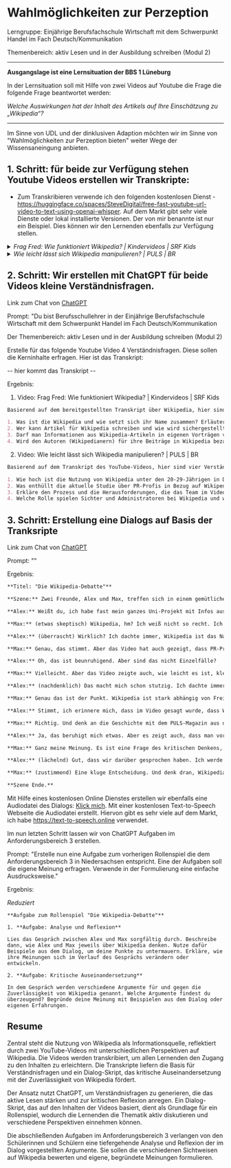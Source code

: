 # Wahlmöglichkeiten zur Perzeption

Lerngruppe: Einjährige Berufsfachschule Wirtschaft mit dem Schwerpunkt Handel im Fach Deutsch/Kommunikation

Themenbereich: aktiv Lesen und in der Ausbildung schreiben (Modul 2)

---

__Ausgangslage ist eine Lernsituation der BBS 1 Lüneburg__

In der Lernsituation soll mit Hilfe von zwei Videos auf Youtube die Frage die folgende Frage beantwortet werden:

_Welche Auswirkungen hat der Inhalt des Artikels auf Ihre Einschätzung zu „Wikipedia“?_

---

Im Sinne von UDL und der dinklusiven Adaption möchten wir im Sinne von "Wahlmöglichkeiten zur Perzeption bieten" weiter Wege der Wissensaneingung anbieten. 


## 1. Schritt: für beide zur Verfügung stehen Youtube Videos erstellen wir Transkripte:
   - Zum Transkribieren verwende ich den folgenden kostenlosen Dienst - https://huggingface.co/spaces/SteveDigital/free-fast-youtube-url-video-to-text-using-openai-whisper. Auf dem Markt gibt sehr viele Dienste oder lokal installierte Versionen. Der von mir benannte ist nur ein Beispiel. Dies können wir den Lernenden ebenfalls zur Verfügung stellen. 

<details>
  <summary><i>Frag Fred: Wie funktioniert Wikipedia? | Kindervideos | SRF Kids</i></summary>
  Link: https://www.youtube.com/watch?v=nNVSFzGe5ic <br>
  Transkript: <br>
    Hey Sandro, wusstest du, dass das höchste Gebäude der Welt in den arabischen

    Emiraten steht und knapp 830 Meter hoch ist? Und woher weißt du das? Das steht auf Wikipedia.

    Achso, du Fred, wer schreibt eigentlich diese vielen Texte auf Wikipedia?

    Also zuerst einmal müsst ihr wissen, die Wikipedia ist das größte frei zugängliche

    Online-Nachschlagewerk der Welt. Der Name setzt sich aus dem hawaiianischen Wort "Wiki" und

    dem englischen Wort "Encyclopedia" zusammen. Übersetzt heisst das sowas wie "schnelles

    Lexikon". Und du hast recht, Sandro. Auf der Wikipedia findest du viele Texte,

    die Begriffe erläutern. Fast 50 Millionen. Man nennt sie "Artikel".

    Ja, aber wer schreibt denn nun diese Artikel alle?

    Jeder kann mitschreiben. Du musst dir das wie ein großes Mitmachlexikon vorstellen. Wenn du dich

    mit einem Thema gut auskennst, kannst du darüber einen Artikel schreiben oder die Einträge der

    anderen Autoren ergänzen. Die Idee, dass Menschen gemeinsam Wissen sammeln und ein großes Nachschlagewerk

    auf die Beine stellen, ist schon sehr alt. Aber erst mit der Erfindung des Internets

    konnte diese Idee so richtig in die Tat umgesetzt werden. Heute gehört die Wikipedia zu den meist

    besuchten Websites der Welt. Und da kann wirklich jeder mitschreiben? Fred, da könnten wir ja einen

    Artikel über dich schreiben. Das könntet ihr machen, ja. Aber ich weiss nicht, ob das jemanden

    interessiert. Wenn ihr das macht, gehört ihr zu den Wikipedianern. So nennt man die Autoren.

    Und die schreiben die Artikel nicht nur, sondern aktualisieren sie auch. Wenn zum Beispiel die

    französische Nationalmannschaft die Fußball-WM gewinnt, hat jemand den Eintrag über die Mannschaft

    schon wenig später auf den neuesten Stand gebracht. Und wie kann ich damit schreiben?

    Das kannst du von deinem Computer aus machen. Am besten meldest du dich an. Dann bekommst du

    ein Login. Du kannst aber auch ohne Anmeldung Artikel verfassen. So wissen die anderen Leser

    aber nicht, wer den Beitrag geschrieben hat. Schau dir doch mal das Tutorial an. Dort erhältst

    du Tipps, die dir den Einstieg erleichtern. Auf der sogenannten Spielwiese kannst du erst mal

    Testseiten erstellen. Es gibt auch Regeln, die du beachten musst. Zum Beispiel darfst du keine

    Texte von anderen Websites oder Büchern abschreiben. Moment mal, da könnte ja jeder einfach

    irgendwas Erfundenes reinschreiben. Das ist auch schon passiert. Zum Beispiel bei Artikeln über

    Fussballclubs. Die werden regelmässig von Fans einer gegnerischen Mannschaft verunstaltet.

    Meistens fliegt sowas aber auf. Die Wikipedianer erkennen diese falschen Einträge rasch und

    korrigieren sie. Für die deutschsprachige Wikipedia arbeiten ausserdem sogenannte Sichter.

    Deren Aufgabe ist es, neue und abgeänderte Seiten daraufhin zu prüfen, ob sie Unfug

    enthalten. Manche Artikel werden auch geschützt. Nämlich dann, wenn zu viele falsche Informationen

    reingeschrieben werden. Aha, dann stimmt also nicht immer alles, was in Wikipedia steht? Könnte

    man so sagen. Die Wikipedia ist zwar eine zuverlässige Informationsquelle, aber eine

    hundertprozentige Sicherheit, dass alle Fakten richtig sind, gibt es nicht. Etwas orientieren

    könnt ihr euch an den Bewertungsbausteinen. Die zeigen zum Beispiel an, ob ein Artikel Fehler

    enthält oder nicht mehr auf dem neuesten Stand ist. Weil viele Menschen an der Wikipedia

    mitarbeiten, ist das Risiko, dass ein Fehler unbemerkt bleibt, aber klein. Und je wichtiger

    und beliebter ein Thema ist, desto mehr Leute schreiben mit. Und umso besser ist dann auch der

    Inhalt. Ich habe auch schon Wikipedia-Texte für meine Vorträge benutzt. Darf ich das überhaupt?

    Die Informationen, die du in der Wikipedia findest, darfst du für deinen Vortrag verwenden. Aber es

    ist keine gute Idee, den Text eins zu eins zu kopieren. Ist doch auch langweilig, nur einen

    Wikipedia-Artikel vorzulesen. Du, Fred, bekommen die Wikipedianer eigentlich auch Geld für ihre

    Arbeit? Alle Wikipedianer schreiben die Einträge in ihrer Freizeit und bekommen kein Geld dafür.

    Wikipedia lebt von Spendengeldern und verzichtet dafür auf Werbung. So bleibt die Webseite

    unabhängig. Sonst könnte eine Firma dafür bezahlen, dass auf Wikipedia stünde "Sie sei die

    Beste auf der Welt" und das wäre dann Werbung. Und ausserdem nicht ehrlich. Da fällt mir auch was

    ein, was ich immer in der Freizeit schreiben muss, wofür ich kein Geld bekomme. Ein Aufsatz in Deutsch.

    Na dann, viel Vergnügen und danke, Fred, dass du uns erklärt hast, wie Wikipedia funktioniert.

    Danke schön.
</details>

<details>
  <summary><i>Wie leicht lässt sich Wikipedia manipulieren? | PULS | BR</i></summary>
  Link: https://www.youtube.com/watch?v=oTaNEIeeR3A <br>
  Transkript: <br>
  Wer war denn Fußballweltmeister 1994?

    Deutschland?

    Weiß ich nicht.

    Deutschland.

    Brasilien?

    Wo würdest du es denn nachgucken?

    Wikipedia.

    Wikipedia.

    Wikipedia.

    Gings auch ohne?

    Nein. Nein, also definitiv nicht.

    Wikipedia ist das Nachschlagewerk unserer Generation.

    Knapp 90% der 20-29-Jährigen in Deutschland nutzen Wikipedia.

    Sogar der Bundesgerichtshof verweist den Urteilen auf die Online-Enzyklopädie.

    Wir alle vertrauen Wikipedia.

    Doch eine aktuelle Studie belegt,

    PR-Profis haben in den letzten Jahren immer wieder versucht,

    Artikel zu manipulieren.

    Ein Beispiel.

    Ein RWE-Mitarbeiter änderte kritische Angaben zum Kernkraftwerk Biblis.

    So wurde aus einem Störfall lediglich ein meldepflichtiges Ereignis

    und Biblis zum Meilenstein in puncto Sicherheit.

    Aber ist das vielleicht nur ein Einzelfall?

    Wir wollen herausfinden,

    wie leicht lässt sich ein Wikipedia-Artikel manipulieren.

    Und deswegen versuchen wir es selbst.

    Schaffen wir es tatsächlich,

    innerhalb von drei Wochen PR in einen Wikipedia-Artikel zu schleusen.

    Na ja, so schwer kann das jetzt ja nicht sein.

    Ich versuche jetzt mal, auf eigene Faust

    unseren PULS Wikipedia-Artikel ein bisschen aufzuhübschen.

    Erst mal lege ich mir einen eigenen Account an.

    Easy.

    So, und jetzt kann ich unseren Eintrag anonym bearbeiten.

    "PULS im TV ist das beste Magazin im deutschen Fernsehenseite."

    Speichern.

    Hm, noch ist mein Satz nicht online.

    Die Änderung muss erst noch freigegeben werden.

    Oh, die haben es jetzt schon abgelehnt.

    Eine Minute, nachdem ich es versucht habe, reinzustellen,

    haben die es schon abgelehnt.

    Mist, na gut.

    Da muss ich mir halt was Besseres ausdenken.

    Ein Studentenwohnheim in München.

    Hier bekomme ich hoffentlich die Antwort auf die Frage,

    wie das eigentlich funktioniert mit der Kontrolle der Wikipedia-Artikel

    und wie sich die Community gegen PR wehren kann.

    Da drin, in diesem Betonwürfel, wohnt einer,

    der kämpft jeden Tag dafür, dass Wikipedia sauber bleibt.

    Moritz ist einer der rund 250 Administratoren

    der deutschsprachigen Wikipedia.

    Für den Admin-Job investiert er jeden Tag eine Stunde seiner Freizeit.

    Moritz, wir haben versucht, unseren eigenen Eintrag bei Wikipedia

    ein bisschen aufzupimpen, hat aber nicht geklappt.

    Kannst du das mal nachvollziehen und mir dann erklären,

    warum das nicht funktioniert hat?

    Ja klar, also wenn man jetzt hier oben bei eurem Artikel

    auf die Versionsgeschichte klickt, dann sieht man hier

    alle Änderungen, die vorgenommen wurden.

    Hier habt ihr den Satz "PULS im TV ist das beste Magazin

    im deutschen Fernsehen".

    Genau, den hat Ariane reingeschrieben.

    Warum ist jetzt dieser Satz von Ariane

    letztendlich nicht freigeschaltet worden?

    Ja, also wir haben das Prinzip des neutralen Standpunkts

    auf Wikipedia. Das heißt, unsere Artikel sollen nach Möglichkeit

    keine Wertungen enthalten und nur beschreiben.

    Ob Änderungen online gehen oder nicht,

    entscheiden sogenannte Sichter.

    Jeder angemeldete Benutzer kann zum Sichter aufsteigen.

    Dafür muss er mindestens zwei Monate registriert sein

    und 300 Stellen in Artikeln bearbeiten.

    Jeder Sichter sucht sich, je nach Interesse,

    Artikel, die er beobachtet.

    Sichter und aktive Benutzer wählen die Administratoren.

    Die Admins können Seiten löschen und wiederherstellen

    und Benutzer sperren.

    Allein habe ich es nicht geschafft, Wikipedia zu überlisten.

    Ich brauche also Hilfe von einem PR-Profi.

    Das Problem, keiner wird vor der Kamera zugeben,

    dass er Wikipedia manipuliert.

    Deswegen schlüpfe ich in eine Rolle.

    Guten Tag, mein Name ist Andrea Förster von der Promo-Agentur Prey

    und ich mache die PR für die Band Captain Kappa.

    Captain Kappa gibt es wirklich.

    Das ist feinster Elektropop aus Thüringen.

    Die Band hat Bock, bei unserem Experiment mitzumachen

    und ich habe vor, den Captain Kappa Wikipedia-Artikel

    mit jede Menge PR ein bisschen aufzuhübschen.

    Deswegen treffe ich jetzt Hannes,

    einen von der Band hier in Bad Frankenhausen, Thüringen.

    * Klopfen *

    Hallo. - Hallo.

    Andrea Förster, ich mache eure PR. - Ja.

    Und zwar, bei euch steht, Captain Kappa ist eine deutsche Elektroband

    aus Bad Frankenhausen. - Genau.

    Ich hätte gerne, Captain Kappa ist eine feste Größe

    in der internationalen Elektropop-Szene.

    Selbstverständlich, klar.

    Das ist maßlos übertrieben.

    Vom internationalen Erfolg sind die Jungs noch weit entfernt.

    Punkt 2 war die Kritik.

    Ein Musikkritiker fordert von Captain Kappa mehr Eigenständigkeit.

    Den Satz streichen wir komplett.

    Und Captain Kappas Auftritte auf einem Festival in den USA

    und in einer Kneipe in Tokio

    blasen wir zur ausverkauften Welttournee auf.

    Nach 1 h ist unser PR-Text fertig.

    Schön, dass wir uns einig sind.

    Und vielen Dank noch mal, dass ihr bei unserem Experiment mitmacht.

    Gern geschehen.

    Ich bin gespannt, ob wir damit durchkommen.

    Jetzt brauche ich nur noch einen Profi.

    Der soll unseren PR-Text bei Wikipedia einschleusen.

    Ich habe mir hier ein paar PR-Agenturen

    aus dem Internet rausgepickt,

    die Wikipedia-Einträge und -Artikel schreiben.

    Mal sehen, ob sie auch welche schönen.

    Guten Tag, mein Name ist Förster.

    Ich bin die Promotion-Agency von Captain Kappa,

    einer sehr aufstrebenden Elektro-Pop-Band.

    Die hat einen Wikipedia-Eintrag bereits.

    Der ist nicht zu unserer Zufriedenheit formuliert.

    Das würden wir gerne ändern.

    Das machen wir nicht.

    Nein, das ist gegen die Richtlinien von Wikipedia.

    Das geht nicht.

    Marketing ist nicht im Sinne von Wikipedia.

    Verdeckte Werbung ist in der PR-Bürokratie.

    Verdeckte Werbung ist in der PR-Branche ein Tabu.

    Es ist manipulativ,

    wenn man nicht weiß, woher die Informationen kommen.

    Ich frage bei 16 PR-Agenturen an und alle lehnen ab.

    Doch 2 Tage später passiert das.

    Sie haben Interesse an Wikipedia-Endings?

    Ach was!

    Diesen PR-Mann habe ich nie kontaktiert.

    Ich schicke ihm unsere Wunschliste

    und prompt bekomme ich einen Kostenvoreinschlag.

    750 Euro.

    Der hat angewiesen, er will uns das machen.

    Den rufe ich gleich an.

    Wie oft versuchen Leute, für sich selbst PR zu machen

    oder Negatives zu löschen?

    In der einen oder anderen Form kommt das jeden Tag vor.

    Ich kann dir ein Beispiel zeigen.

    Der hatte einen Artikel angelegt über diese Seite.

    Über seine Website hat er einen Wikipedia-Artikel angelegt.

    Das war ein Mitarbeiter dieser Seite.

    Der wollte das bekannter machen.

    Er hat diesen Artikel angelegt, der darauf gelöscht wurde.

    Weil die Leute gesagt haben, das ist nicht relevant genug.

    Mit welchen Tricks kommen PR-Leute an,

    um einen Artikel erfolgreich unterzubringen?

    Ein Profi würde sagen, ich halte mich unauffällig im Hintergrund.

    Bis ich die Sichterrechte bekomme.

    Dann kann ich unentdeckt operieren.

    Ich brauche keinen zweiten, der immer drüberschaut.

    PR-Profis bauen sich Sichter-Accounts auf,

    damit sie ihre Artikel freischalten können.

    Ganz schön aufwendig und ganz schön dreist.

    Es ist so weit, wir rufen ihn an.

    Dafür schlüpfe ich in die Rolle von Andrea Förster.

    Ich bin total aufgeregt.

    Hallo, hier ist Andrea Förster.

    Ich finde es super, dass das klappt.

    Ich wollte mit Ihnen absprechen, wie wir es machen.

    Ich denke, vom Inhaltlichen klappt das schon so.

    Eine Quellenangabe wäre aber gut.

    Könnten Sie das auch machen?

    Könnten Sie einen Blog-Eintrag schreiben und dem sich beziehen?

    Ich könnte jemanden beauftragen,

    der schreibt Ihnen einen Artikel in einer Online-Zeitung,

    den wir als Quelle verwenden können.

    Krass.

    Damit wir eine Quelle für Wikipedia haben,

    veröffentlicht ein Journalist schnell einen Artikel voller PR.

    Der Typ an der Strippe klang total kompetent und souverän.

    Wie schnell der einen Journalisten am Start hatte,

    der uns einen Artikel schreibt,

    wie schnell der eine Online-Zeitung am Start hatte,

    wo der Artikel reinkommt,

    dass wir eine glaubhafte Quelle für unseren Wikipedia-Eintrag haben.

    Das macht er nicht zum 1. Mal so kompetent.

    Und komplett der Plan aufgezeigt worden ist.

    Wir schauen, ob unser Wikipedia-Eintrag online geht,

    so wie wir ihn wollen.

    Und so gefälscht, wie er dann sein wird.

    Der PR-Mann hat tatsächlich Wort gehalten.

    Freischalten konnte er die Änderung aber nicht.

    Er hat anscheinend keinen eigenen Sichter-Account.

    Schauen wir gleich mal.

    Schau doch mal drauf, was du davon hältst.

    Captain Kappa ist eine deutsche Electronic-Band

    aus Bad Frankenhausen, so weit, so klar.

    Die hat diese Szene etabliert.

    Da ist eine Quelle dazu angegeben.

    Das sieht schon ganz solide aus.

    Das würde ich erst mal durchgehen lassen.

    Jetzt hat er noch was gemacht.

    Diesen ganzen Absatz über die Kritik hat er gelöscht.

    Glaubst du, das geht durch?

    Das geht wahrscheinlich nicht durch.

    Da hat er sich ungeschickt angestellt,

    indem er den ganzen Absatz gelöscht hat.

    Hier ist es offensichtlich,

    da will jemand eine unangenehme Kritik ganz entfernen.

    Bislang sind diese Artikeländerungen noch nicht gesichtet worden.

    Du hast drauf geschaut, aber du machst mit bei unserem Experiment.

    Du machst daran nichts.

    Wir wissen nicht, wann jemand da drauf schaut.

    Was glaubst du denn?

    Geht das Ding, wie wir es hier sehen, durch oder nicht?

    Der hätte ganz gute Chancen. Das ist halbwegs solide gemacht.

    Weil er relativ solide gemacht ist.

    Ich bin wieder als Promo-Agentin Andrea Förster unterwegs

    und habe einen Termin mit unserem PR-Profi in Frankfurt.

    Ich treffe den Herrn jetzt,

    unter dem Vorwand, noch einige andere Projekte mit ihm machen zu wollen.

    Tatsächlich will ich herausfinden,

    wie viel PR er für andere Kunden schon bei Wikipedia untergebracht hat.

    Wir drehen mit versteckter Kamera.

    Eine steckt hier in diesem Kuli. Los geht es.

    Haben Sie viele Kunden?

    Wir machen schon so einen Eintrag am Tag. Das Interesse ist sehr groß.

    Ich dachte, ich werde allein auf weiter Flur.

    Nein, viele große Firmen wollen das. Wir machen aber auch andere Dinge.

    Wir wollen es nicht übertreiben,

    damit die Sache nicht auffliegt über die IP-Adressen.

    Aber unser Artikel, die Wahrscheinlichkeit ist groß,

    oder Ihrer Erfahrung nach ist es groß, dass es reingestellt wird.

    Nach meiner Erfahrung schätze ich die Chance auf 95%.

    Ich oute mich als PR-Reporterin und will ihn vor der Kamera konfrontieren.

    Doch ein Interview lehnt er ab.

    Ei, ei, ei, ei, ei.

    Später schreibt er uns, dass er nichts falsch gemacht hat.

    3 Wochen sind jetzt rum.

    Die Frage ist, wie viel ist online gegangen.

    Wir schauen jetzt mal nach bei Wikipedia.

    Tipp mal eins, Captain Cup.

    Jetzt wird es spannend. Ja, alles drin.

    Alle 3 Punkte. - Alles übernommen.

    Captain Cupper ist jetzt eine international erfolgreiche Elektropop-Band.

    Sogar die Kritik wurde entfernt.

    Wir haben uns gefragt, wie leicht ist es,

    Wikipedia-Artikel zu manipulieren?

    Fazit, leicht ist es, wenn man die Schwachstellen kennt.

    Es funktioniert v.a. bei kleinen Artikeln,

    die nicht von so vielen Leuten beobachtet werden.

    Natürlich haben wir alle Änderungen

    im Captain-Cupper-Artikel rückgängig gemacht.

    Danke, Moritz.

    Copyright WDR 2021

    Wir sind eins. ARD.

    Copyright WDR 2021

    Wir sind eins. ARD.

    ARD.
</details>


## 2. Schritt: Wir erstellen mit ChatGPT für beide Videos kleine Verständnisfragen. 

Link zum Chat von [ChatGPT]()

Prompt: "Du bist Berufsschullehrer in der Einjährige Berufsfachschule Wirtschaft mit dem Schwerpunkt Handel im Fach Deutsch/Kommunikation

Der Themenbereich: aktiv Lesen und in der Ausbildung schreiben (Modul 2)

Erstelle für das folgende Youtube Video 4  Verständnisfragen. Diese sollen die Kerninhalte erfragen.
Hier ist das Transkript: 

-- hier kommt das Transkript --

Ergebnis:

1. Video: Frag Fred: Wie funktioniert Wikipedia? | Kindervideos | SRF Kids
```markdown
Basierend auf dem bereitgestellten Transkript über Wikipedia, hier sind vier Verständnisfragen, die die Kerninhalte des Videos abfragen:

1. Was ist die Wikipedia und wie setzt sich ihr Name zusammen? Erläutere die Bedeutung des Namens.
2. Wer kann Artikel für Wikipedia schreiben und wie wird sichergestellt, dass die Informationen korrekt sind?
3. Darf man Informationen aus Wikipedia-Artikeln in eigenen Vorträgen verwenden und warum sollte man sie nicht einfach kopieren?
4. Wird den Autoren (Wikipedianern) für ihre Beiträge in Wikipedia bezahlt? Erkläre, wie Wikipedia finanziert wird und warum es keine Werbung auf der Plattform gibt.
```

2. Video: Wie leicht lässt sich Wikipedia manipulieren? | PULS | BR
```markdown
Basierend auf dem Transkript des YouTube-Videos, hier sind vier Verständnisfragen, die die Kerninhalte abfragen:

1. Wie hoch ist die Nutzung von Wikipedia unter den 20-29-Jährigen in Deutschland und welche Institution verwendet Wikipedia ebenfalls als Referenz?
2. Was enthüllt die aktuelle Studie über PR-Profis in Bezug auf Wikipedia-Artikel?
3. Erkläre den Prozess und die Herausforderungen, die das Team im Video erlebte, als es versuchte, Wikipedia-Artikel zu manipulieren.
4. Welche Rolle spielen Sichter und Administratoren bei Wikipedia und wie wird die Integrität der Artikel sichergestellt?
```

## 3. Schritt: Erstellung eine Dialogs auf Basis der Tranksripte 

Link zum Chat von [ChatGPT]()

Prompt: ""

Ergebnis: 
```markdown
**Titel: "Die Wikipedia-Debatte"**

**Szene:** Zwei Freunde, Alex und Max, treffen sich in einem gemütlichen Café. Während sie ihren Kaffee genießen, entspinnt sich ein Gespräch über ein Projekt, das Alex für die Uni vorbereitet. Er erwähnt, dass er dabei hauptsächlich auf Wikipedia zurückgreift.

**Alex:** Weißt du, ich habe fast mein ganzes Uni-Projekt mit Infos aus Wikipedia gemacht. Einfach unglaublich, wie viel man dort findet.

**Max:** (etwas skeptisch) Wikipedia, hm? Ich weiß nicht so recht. Ich habe da neulich ein Video gesehen, das ziemlich interessante Punkte angesprochen hat.

**Alex:** (überrascht) Wirklich? Ich dachte immer, Wikipedia ist das Nachschlagewerk unserer Generation. Laut einer Studie nutzen knapp 90% der jungen Erwachsenen in Deutschland Wikipedia. Sogar Gerichtsurteile verweisen darauf!

**Max:** Genau, das stimmt. Aber das Video hat auch gezeigt, dass PR-Profis manchmal versuchen, Artikel zu manipulieren. Erinnerst du dich an den Fall mit dem RWE-Mitarbeiter, der kritische Angaben zu einem Kernkraftwerk geändert hat?

**Alex:** Oh, das ist beunruhigend. Aber sind das nicht Einzelfälle?

**Max:** Vielleicht. Aber das Video zeigte auch, wie leicht es ist, kleinere Änderungen durchzubringen, besonders bei Artikeln, die nicht so stark überwacht werden. Manche PR-Leute bauen sich sogar Sichter-Accounts auf, um ihre Inhalte zu veröffentlichen.

**Alex:** (nachdenklich) Das macht mich schon stutzig. Ich dachte immer, jeder kann mitschreiben und dass die Community sich um die Korrektheit kümmert. So wie bei diesem Moritz aus dem Video, der jeden Tag eine Stunde seiner Freizeit investiert, um Wikipedia zu überwachen.

**Max:** Genau das ist der Punkt. Wikipedia ist stark abhängig von Freiwilligen wie Moritz. Sie sorgen dafür, dass Änderungen neutral und korrekt sind. Aber es gibt keine Garantie, dass alles perfekt ist.

**Alex:** Stimmt, ich erinnere mich, dass im Video gesagt wurde, dass Wikipedia zwar eine zuverlässige Quelle ist, aber eben nicht hundertprozentig sicher. Man sollte wohl die Bewertungsbausteine beachten, die anzeigen, ob ein Artikel aktuell oder fehlerhaft ist.

**Max:** Richtig. Und denk an die Geschichte mit dem PULS-Magazin aus dem Video. Sie haben versucht, ihren eigenen Wikipedia-Artikel zu verschönern, aber die Änderungen wurden fast sofort abgelehnt. Das zeigt, dass das System zumindest teilweise funktioniert.

**Alex:** Ja, das beruhigt mich etwas. Aber es zeigt auch, dass man vorsichtig sein muss. Wikipedia ist ein guter Ausgangspunkt, aber für akademische Arbeiten sollte man wahrscheinlich tiefer graben und mehrere Quellen nutzen.

**Max:** Ganz meine Meinung. Es ist eine Frage des kritischen Denkens, nicht nur zu akzeptieren, was man liest, sondern es zu hinterfragen und zu verifizieren.

**Alex:** (lächelnd) Gut, dass wir darüber gesprochen haben. Ich werde mein Projekt nochmal überarbeiten und sicherstellen, dass ich meine Informationen aus verschiedenen Quellen beziehe.

**Max:** (zustimmend) Eine kluge Entscheidung. Und denk dran, Wikipedia ist ein Werkzeug, kein Evangelium.

**Szene Ende.**
```
Mit Hilfe eines kostenlosen Online Dienstes erstellen wir ebenfalls eine Audiodatei des Dialogs: [Klick mich](/workshop/2024-assets/Listening-Rollenspiel-Wikipedia.mp3). 
Mit einer kostenlosen Text-to-Speech Webseite die Audiodatei erstellt. Hiervon gibt es sehr viele auf dem Markt, ich habe https://text-to-speech.online verwendet. 

Im nun letzten Schritt lassen wir von ChatGPT Aufgaben im Anforderungsbereich 3 erstellen. 

Prompt: "Erstelle nun eine Aufgabe zum vorherigen Rollenspiel die dem Anforderungsbereich 3 in Niedersachsen entspricht.
Eine der Aufgaben soll die eigene Meinung erfragen. Verwende in der Formulierung eine einfache Ausdrucksweise."

Ergebnis: 

_Reduziert_

```
**Aufgabe zum Rollenspiel "Die Wikipedia-Debatte"**

1. **Aufgabe: Analyse und Reflexion**

Lies das Gespräch zwischen Alex und Max sorgfältig durch. Beschreibe dann, wie Alex und Max jeweils über Wikipedia denken. Nutze dafür Beispiele aus dem Dialog, um deine Punkte zu untermauern. Erkläre, wie ihre Meinungen sich im Verlauf des Gesprächs verändern oder entwickeln.

2. **Aufgabe: Kritische Auseinandersetzung**

In dem Gespräch werden verschiedene Argumente für und gegen die Zuverlässigkeit von Wikipedia genannt. Welche Argumente findest du überzeugend? Begründe deine Meinung mit Beispielen aus dem Dialog oder eigenen Erfahrungen.
```

## Resume

Zentral steht die Nutzung von Wikipedia als Informationsquelle, reflektiert durch zwei YouTube-Videos mit unterschiedlichen Perspektiven auf Wikipedia. Die Videos werden transkribiert, um allen Lernenden den Zugang zu den Inhalten zu erleichtern. Die Transkripte liefern die Basis für Verständnisfragen und ein Dialog-Skript, das kritische Auseinandersetzung mit der Zuverlässigkeit von Wikipedia fördert.

Der Ansatz nutzt ChatGPT, um Verständnisfragen zu generieren, die das aktive Lesen stärken und zur kritischen Reflexion anregen. Ein Dialog-Skript, das auf den Inhalten der Videos basiert, dient als Grundlage für ein Rollenspiel, wodurch die Lernenden die Thematik aktiv diskutieren und verschiedene Perspektiven einnehmen können.

Die abschließenden Aufgaben im Anforderungsbereich 3 verlangen von den Schülerinnen und Schülern eine tiefergehende Analyse und Reflexion der im Dialog vorgestellten Argumente. Sie sollen die verschiedenen Sichtweisen auf Wikipedia bewerten und eigene, begründete Meinungen formulieren.


